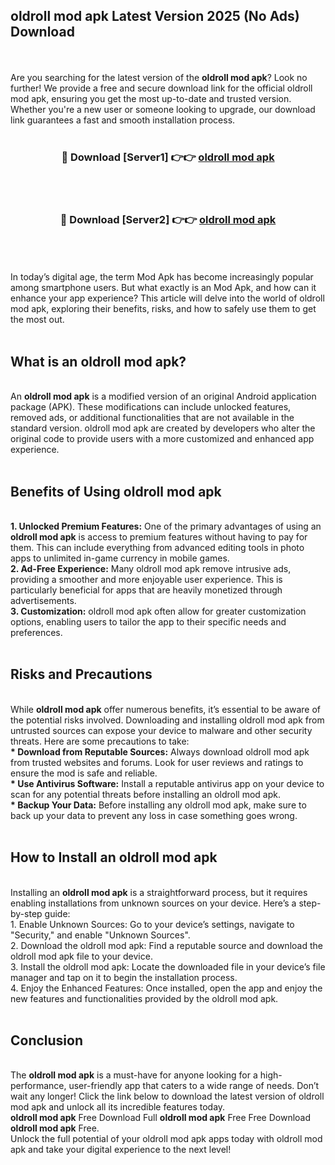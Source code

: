## oldroll mod apk Latest Version 2025 (No Ads) Download
<br><br>
Are you searching for the latest version of the <strong>oldroll mod apk</strong>? Look no further! We provide a free and secure download link for the official oldroll mod apk, ensuring you get the most up-to-date and trusted version. Whether you're a new user or someone looking to upgrade, our download link guarantees a fast and smooth installation process.
<br>
<br>
<div align="center">
<h3>🔴 Download [Server1] 👉👉 <a href="https://modyolo.store/oldroll_mod_apk">oldroll mod apk</a></h3><br>
<br>
<h3>🔴 Download [Server2] 👉👉 <a href="https://modyolo.store/oldroll_mod_apk">oldroll mod apk</a></h3><br>
</div>
<br>
<br>
In today’s digital age, the term Mod Apk has become increasingly popular among smartphone users. But what exactly is an Mod Apk, and how can it enhance your app experience? This article will delve into the world of oldroll mod apk, exploring their benefits, risks, and how to safely use them to get the most out.
<br>
<br>
<h2>What is an oldroll mod apk?</h2>
<br>
An <strong>oldroll mod apk</strong> is a modified version of an original Android application package (APK). These modifications can include unlocked features, removed ads, or additional functionalities that are not available in the standard version. oldroll mod apk are created by developers who alter the original code to provide users with a more customized and enhanced app experience.
<br>
<br>
<h2>Benefits of Using oldroll mod apk</h2>
<br>
<strong> 1. Unlocked Premium Features:</strong> One of the primary advantages of using an <strong>oldroll mod apk</strong> is access to premium features without having to pay for them. This can include everything from advanced editing tools in photo apps to unlimited in-game currency in mobile games.
<br>
<strong> 2. Ad-Free Experience:</strong> Many oldroll mod apk remove intrusive ads, providing a smoother and more enjoyable user experience. This is particularly beneficial for apps that are heavily monetized through advertisements.
<br>
<strong> 3. Customization:</strong> oldroll mod apk often allow for greater customization options, enabling users to tailor the app to their specific needs and preferences.
<br>
<br>
<h2>Risks and Precautions</h2>
<br>
While <strong>oldroll mod apk</strong> offer numerous benefits, it’s essential to be aware of the potential risks involved. Downloading and installing oldroll mod apk from untrusted sources can expose your device to malware and other security threats. Here are some precautions to take:
<br>
<strong> * Download from Reputable Sources:</strong> Always download oldroll mod apk from trusted websites and forums. Look for user reviews and ratings to ensure the mod is safe and reliable.
<br>
<strong> * Use Antivirus Software:</strong> Install a reputable antivirus app on your device to scan for any potential threats before installing an oldroll mod apk.
<br>
<strong> * Backup Your Data:</strong> Before installing any oldroll mod apk, make sure to back up your data to prevent any loss in case something goes wrong.
<br>
<br>
<h2>How to Install an oldroll mod apk</h2>
<br>
Installing an <strong>oldroll mod apk</strong> is a straightforward process, but it requires enabling installations from unknown sources on your device. Here’s a step-by-step guide:
<br>
 1. Enable Unknown Sources: Go to your device’s settings, navigate to "Security," and enable "Unknown Sources".
<br>
 2. Download the oldroll mod apk: Find a reputable source and download the oldroll mod apk file to your device.
<br>
 3. Install the oldroll mod apk: Locate the downloaded file in your device’s file manager and tap on it to begin the installation process.
<br>
 4. Enjoy the Enhanced Features: Once installed, open the app and enjoy the new features and functionalities provided by the oldroll mod apk.
<br>
<br>
<h2><strong>Conclusion</strong></h2>
<br>
The <strong>oldroll mod apk</strong> is a must-have for anyone looking for a high-performance, user-friendly app that caters to a wide range of needs. Don’t wait any longer! Click the link below to download the latest version of oldroll mod apk and unlock all its incredible features today.
<br>
<strong>oldroll mod apk</strong> Free Download Full <strong>oldroll mod apk</strong> Free Free Download <strong>oldroll mod apk</strong> Free.
<br>
Unlock the full potential of your oldroll mod apk apps today with oldroll mod apk and take your digital experience to the next level!

